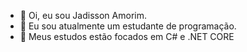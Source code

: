 - 👋 Oi, eu sou Jadisson Amorim.
- 👀 Eu sou atualmente um estudante de programação.
- 🌱 Meus estudos estão focados em C# e .NET CORE
